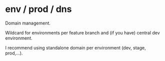 # env / prod / dns

Domain management.

Wildcard for environments per feature branch and (if you have) central dev environment.

I recommend using standalone domain per environment (dev, stage, prod,...).
